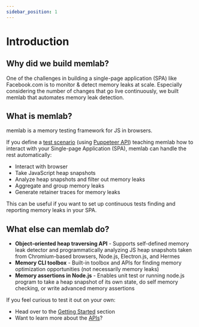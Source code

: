 ```yaml
---
sidebar_position: 1
---
```


# Introduction

## Why did we build memlab?

One of the challenges in building a single-page application (SPA) like
Facebook.com is to monitor & detect memory leaks at scale. Especially
considering the number of changes that go live continuously, we built
memlab that automates memory leak detection.

## What is memlab?
memlab is a memory testing framework for JS in browsers.

If you define a [test scenario](./api/interfaces/core_src.IScenario)
(using [Puppeteer API](https://pptr.dev/api/puppeteer.page#methods))
teaching memlab how to interact with your Single-page Application (SPA),
memlab can handle the rest automatically:
 * Interact with browser
 * Take JavaScript heap snapshots
 * Analyze heap snapshots and filter out memory leaks
 * Aggregate and group memory leaks
 * Generate retainer traces for memory leaks

This can be useful if you want to set up continuous tests finding
and reporting memory leaks in your SPA.

## What else can memlab do?
 * **Object-oriented heap traversing API** - Supports self-defined memory leak
   detector and programmatically analyzing JS heap snapshots taken from
   Chromium-based browsers, Node.js, Electron.js, and Hermes
 * **Memory CLI toolbox** - Built-in toolbox and APIs for finding memory
   optimization opportunities (not necessarily memory leaks)
 * **Memory assertions in Node.js** - Enables unit test or running node.js
   program to take a heap snapshot of its own state, do self memory checking,
   or write advanced memory assertions

If you feel curious to test it out on your own:
- Head over to the [Getting Started](/docs/getting-started) section
- Want to learn more about the [APIs](/docs/api)?
